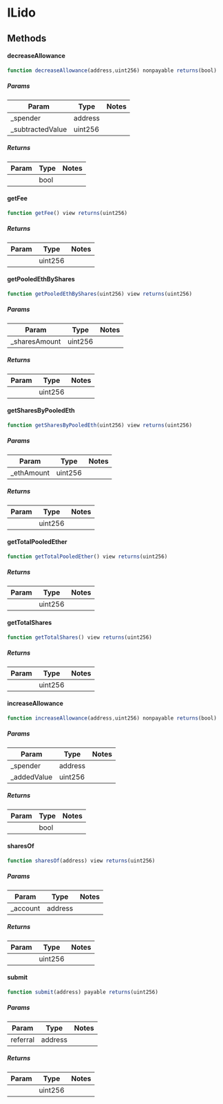 # ILido

## Methods

#### decreaseAllowance

```javascript
function decreaseAllowance(address,uint256) nonpayable returns(bool)
```

##### Params

| Param | Type | Notes |
| ----- | ---- | ----- |
| _spender | address |  |
| _subtractedValue | uint256 |  |

##### Returns

| Param | Type | Notes |
| ----- | ---- | ----- |
|  | bool |  |

#### getFee

```javascript
function getFee() view returns(uint256)
```

##### Returns

| Param | Type | Notes |
| ----- | ---- | ----- |
|  | uint256 |  |

#### getPooledEthByShares

```javascript
function getPooledEthByShares(uint256) view returns(uint256)
```

##### Params

| Param | Type | Notes |
| ----- | ---- | ----- |
| _sharesAmount | uint256 |  |

##### Returns

| Param | Type | Notes |
| ----- | ---- | ----- |
|  | uint256 |  |

#### getSharesByPooledEth

```javascript
function getSharesByPooledEth(uint256) view returns(uint256)
```

##### Params

| Param | Type | Notes |
| ----- | ---- | ----- |
| _ethAmount | uint256 |  |

##### Returns

| Param | Type | Notes |
| ----- | ---- | ----- |
|  | uint256 |  |

#### getTotalPooledEther

```javascript
function getTotalPooledEther() view returns(uint256)
```

##### Returns

| Param | Type | Notes |
| ----- | ---- | ----- |
|  | uint256 |  |

#### getTotalShares

```javascript
function getTotalShares() view returns(uint256)
```

##### Returns

| Param | Type | Notes |
| ----- | ---- | ----- |
|  | uint256 |  |

#### increaseAllowance

```javascript
function increaseAllowance(address,uint256) nonpayable returns(bool)
```

##### Params

| Param | Type | Notes |
| ----- | ---- | ----- |
| _spender | address |  |
| _addedValue | uint256 |  |

##### Returns

| Param | Type | Notes |
| ----- | ---- | ----- |
|  | bool |  |

#### sharesOf

```javascript
function sharesOf(address) view returns(uint256)
```

##### Params

| Param | Type | Notes |
| ----- | ---- | ----- |
| _account | address |  |

##### Returns

| Param | Type | Notes |
| ----- | ---- | ----- |
|  | uint256 |  |

#### submit

```javascript
function submit(address) payable returns(uint256)
```

##### Params

| Param | Type | Notes |
| ----- | ---- | ----- |
| referral | address |  |

##### Returns

| Param | Type | Notes |
| ----- | ---- | ----- |
|  | uint256 |  |
